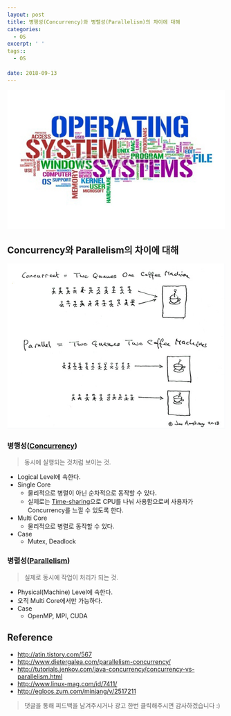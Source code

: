 ```yaml
---
layout: post
title: 병행성(Concurrency)와 병렬성(Parallelism)의 차이에 대해
categories:
  - OS
excerpt: ' '
tags::
  - OS

date: 2018-09-13
---
```


![No Image](/assets/logo/os.jpg)


## Concurrency와 Parallelism의 차이에 대해
![NO Image](/assets/posts/20180913/1.png)

### 병행성([Concurrency](https://en.wikipedia.org/wiki/Concurrent_computing))
> 동시에 실행되는 것처럼 보이는 것.

- Logical Level에 속한다.
- Single Core
    - 물리적으로 병렬이 아닌 순차적으로 동작할 수 있다.
    - 실제로는 [Time-sharing](https://en.wikipedia.org/wiki/Time-sharing)으로 CPU를 나눠 사용함으로써 사용자가 Concurrency를 느낄 수 있도록 한다.
- Multi Core
    - 물리적으로 병렬로 동작할 수 있다.
- Case
    - Mutex, Deadlock

### 병렬성([Parallelism](https://en.wikipedia.org/wiki/Parallel_computing))
> 실제로 동시에 작업이 처리가 되는 것.

- Physical(Machine) Level에 속한다.
- 오직 Multi Core에서만 가능하다.
- Case
    - OpenMP, MPI, CUDA

## Reference
- <http://atin.tistory.com/567>
- <http://www.dietergalea.com/parallelism-concurrency/>
- <http://tutorials.jenkov.com/java-concurrency/concurrency-vs-parallelism.html>
- <http://www.linux-mag.com/id/7411/>
- <http://egloos.zum.com/minjang/v/2517211>

> 댓글을 통해 피드백을 남겨주시거나 광고 한번 클릭해주시면 감사하겠습니다 :)